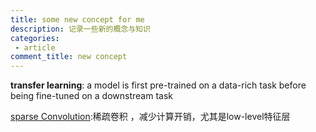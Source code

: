 ```yaml
---
title: some new concept for me
description: 记录一些新的概念与知识
categories:
 - article
comment_title: new concept
---
```


**transfer learning**: a model is first pre-trained on a data-rich task before being fine-tuned on a downstream task

[sparse Convolution](https://zhuanlan.zhihu.com/p/382365889):稀疏卷积 ，减少计算开销，尤其是low-level特征层
